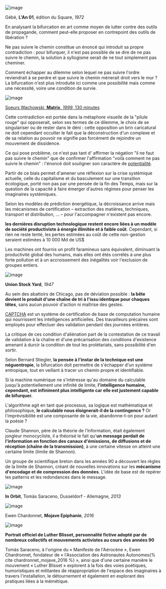 ![image](https://bifurcation.etxetxe.fr/images/LAn-01-extrait-31.jpg)

Gébé, **L'An 01**, édition du Square, _1972_

En analysant la bifurcation en art comme moyen de lutter contre des outils de propagande, comment peut-elle proposer en contrepoint des outils de libération ?

Ne pas suivre le chemin constitue un énoncé qui introduit sa propre contradiction : pour bifurquer, il n'est pas possible de se dire de ne pas suivre le chemin, la solution à syllogisme serait de ne tout simplement pas cheminer.

Comment échapper au dilemme selon lequel ne pas suivre l'ordre reviendrait à se perdre et que suivre le chemin mènerait droit vers le mur ? La bifurcation n'est plus introduite ici comme une possibilité mais comme une nécessité, voire une condition de survie.

![image](https://bifurcation.etxetxe.fr/images/pill.jpg)

[Soeurs Wachowski, **Matrix**, _1999_, 130 minutes](https://www.youtube.com/watch?v=TgfLNObfwLg)

Cette contradiction est portée dans la métaphore visuelle de la "pilule rouge" qui opposerait, selon ses termes de ce dilemme, le choix de se singulariser ou de rester dans le déni : cette opposition un brin caricatural ne doit cependant occulter le fait que la déconstruction d'un complexe et de sa relation au pouvoir ne signifie pas forcément de rejoindre un mouvement de dissidence.

Ce qui pose problème, ce n'est pas tant d' affirmer la négation "il ne faut pas suivre le chemin" que de confirmer l'affirmation "voilà comment ne pas suivre le chemin" : l'énoncé doit souligner son caractère de [potentialité](https://bifurcation.etxetxe.fr/7-annexes/lexique/).

Partir de ce biais permet d'amener une réflexion sur la crise systémique actuelle, celle du capitalisme et du basculement sur une transition écologique, porté non pas par une pensée de la fin des Temps, mais sur la question de la capacité à faire émerger d'autres régimes pour penser les imaginaires systémiques.

Selon les modèles de prédiction énergétique, la décroissance arrive mais les mécanismes de certification &ndash; extraction des matières, techniques, transport et distribution, ... &ndash; pour l'accompagner n'existent pas encore.

**les dernières disruption technologique restent encore liées à un modèle de société productiviste à énergie illimitée et à faible coût**. Cependant, si rien ne reste tenté, les pertes estimées au coût de cette non-gestion seraient estimées à 10 000 Md de US$

Les machines ont fournis un profit faramineux sans équivalent, diminuant la productivité global des humains, mais elles ont étés corrélés à une plus forte pollution et à un accroissement des inégalités voir l'exclusion de groupes entiers.

![image](https://bifurcation.etxetxe.fr/images/abattoirs.jpg)

**Union Stock Yard**, _1947_

Au sein des abattoirs de Chicago, pas de déviation possible : **la bête devient le produit d'une chaîne de tri à l'issu identique pour chaques têtes**, sans aucun pouvoir d'action ni maîtrise des gestes.

[CAPTCHA](https://www.google.com/recaptcha/about/) est un système de certification de base de computation humaine qui nourrissent les intelligences artificielles. Des travailleurs précaires sont employés pour effectuer des validation pendant des journées entières.

La critique de ces condition d'aliénation part de la contestation de ce travail de validation à la chaîne et d'une précarisation des conditions d'existence amenant à durcir la condition de tout les prolétariats, sans possibilité d'en sortir.

Selon Bernard Stiegler, **la pensée à l'instar de la technique est une néguentropie**, la bifurcation doit permettre de s'échapper d'un système entropique, tout en veillant à tracer un chemin propre et identifiable.

Si la machine numérique ne s'intéresse qu'au domaine du calculable jusqu'à potentiellement une infinité de limite, **l'intelligence humaine, cependant, est infiniment plus intelligente car elle est justement capable de bifurquer.**

L'algorithme agit en tant que processus, sa logique est mathématique et philosophique, **le calculable nous éloignerait-il de la contingence ?** Or l'imprévisibilité est une composante de la vie, abandonne-t-on pour autant la poésie ?

Claude Shannon, père de la théorie de l'Information, était également jongleur monocycliste, il a théorisé le fait qu'**un message perdait de l'information en fonction des canaux d'émissions, de diffusions et de réception (chaîne de la transmission)**, à une certaine vitesse on atteint une certaine limite (limite de Shannon).

Un groupe de scientifique breton dans les années 90 a découvert les règles de la limite de Shannon, créant de nouvelles innovations sur les **mécanisme d'encodage et de compression des données**. L'idée de base est de repérer les patterns et les redondances dans le message.

![image](https://bifurcation.etxetxe.fr/images/saraceno.jpg)

**In Orbit**, Tomàs Saraceno, Dusseldorf - Allemagne, _2013_

![image](https://bifurcation.etxetxe.fr/images/ewen.jpg)

Ewen Chardonnet, **Mojave Epiphanie**, _2016_

![image](https://bifurcation.etxetxe.fr/images/luther.jpg)

**Portrait officiel de Luther Blisset, personnalité fictive adopté par de nombreux collectifs et mouvements activistes au cours des années 90**

Tomàs Saraceno, à l'origine du « Manifeste de l'Aérocène », Ewen Chardronnet, fondateur de « l'Association des Astronautes Autonomes{%  cite chardronnet_mojave_2016 %} », ainsi que d'une certaine manière le mouvement « Luther Blisset » explorent à la fois des voies poétiques, humoristiques et militantes de réappropriation de l'espace des imaginaires à travers l'installation, le détournement et également en explorant des pratiques liées à la mémétique.
